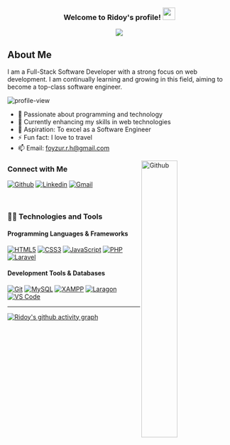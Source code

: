 <h3 align="center">
  Welcome to Ridoy's profile!
  <img src="https://media.giphy.com/media/hvRJCLFzcasrR4ia7z/giphy.gif" width="28">
</h3>

<p align="center">
  <a href="https://git.io/typing-svg"><img src="https://readme-typing-svg.herokuapp.com?font=Fira+Code&pause=1000&color=F75C7E&center=true&width=700&height=60&lines=Full-Stack+Software+Developer;Specializing+in+Web+Development;Passionate+About+Learning"></a>
</p>

## About Me
I am a Full-Stack Software Developer with a strong focus on web development. I am continually learning and growing in this field, aiming to become a top-class software engineer.

<img src="https://komarev.com/ghpvc/?username=frridoy&label=Profile%20views&color=0e75b6&style=flat" alt="profile-view" /> 

- 👀 Passionate about programming and technology
- 🌱 Currently enhancing my skills in web technologies
- 🥅 Aspiration: To excel as a Software Engineer
- ⚡ Fun fact: I love to travel
- 📫 Email: foyzur.r.h@gmail.com

<img width="40%" align="right" alt="Github" src="https://raw.githubusercontent.com/onimur/.github/master/.resources/git-header.svg" />

### Connect with Me
[![Github](https://img.shields.io/badge/-Github-000?style=flat&logo=Github&logoColor=white)](https://github.com/frridoy)
[![Linkedin](https://img.shields.io/badge/-LinkedIn-blue?style=flat&logo=Linkedin&logoColor=white)](https://www.linkedin.com/in/frridoy/)
[![Gmail](https://img.shields.io/badge/-Gmail-c14438?style=flat&logo=Gmail&logoColor=white)](mailto:foyzur.r.h@gmail.com)

<br />

### 👨‍💻 Technologies and Tools


#### Programming Languages & Frameworks
[![HTML5](https://img.shields.io/badge/HTML5-E34F26?logo=html5&logoColor=white)](https://www.linkedin.com/in/frridoy)
[![CSS3](https://img.shields.io/badge/CSS3-1572B6?logo=css3&logoColor=white)](https://www.linkedin.com/in/frridoy)
[![JavaScript](https://img.shields.io/badge/JavaScript-F7DF1E?logo=javascript&logoColor=black)](https://www.linkedin.com/in/frridoy)
[![PHP](https://img.shields.io/badge/PHP-777BB4?logo=php&logoColor=white)](https://www.linkedin.com/in/frridoy)
[![Laravel](https://img.shields.io/badge/Laravel-FF2D20?logo=laravel&logoColor=white)](https://www.linkedin.com/in/frridoy)

#### Development Tools & Databases
[![Git](https://img.shields.io/badge/Git-F05033?logo=git&logoColor=white)](https://www.linkedin.com/in/frridoy)
[![MySQL](https://img.shields.io/badge/MySQL-4479A1?logo=mysql&logoColor=white)](https://www.linkedin.com/in/frridoy)
[![XAMPP](https://img.shields.io/badge/XAMPP-FB7A24?logo=xampp&logoColor=white)](https://www.apachefriends.org/)
[![Laragon](https://img.shields.io/badge/Laragon-0E83CD?logo=laragon&logoColor=white)](https://laragon.org/)
[![VS Code](https://img.shields.io/badge/VS_Code-007ACC?logo=visual-studio-code&logoColor=white)](https://www.linkedin.com/in/frridoy)

---

[facebook]: https://www.facebook.com/F.R.Hridoy/
[linkedin]: https://www.linkedin.com/in/frridoy/

[![Ridoy's github activity graph](https://fabianocouto-activity-graph.vercel.app/graph/?username=frridoy&custom_title=Ridoy's%20Contribution%20Graph&theme=github-compact)](https://www.linkedin.com/in/frridoy/)
